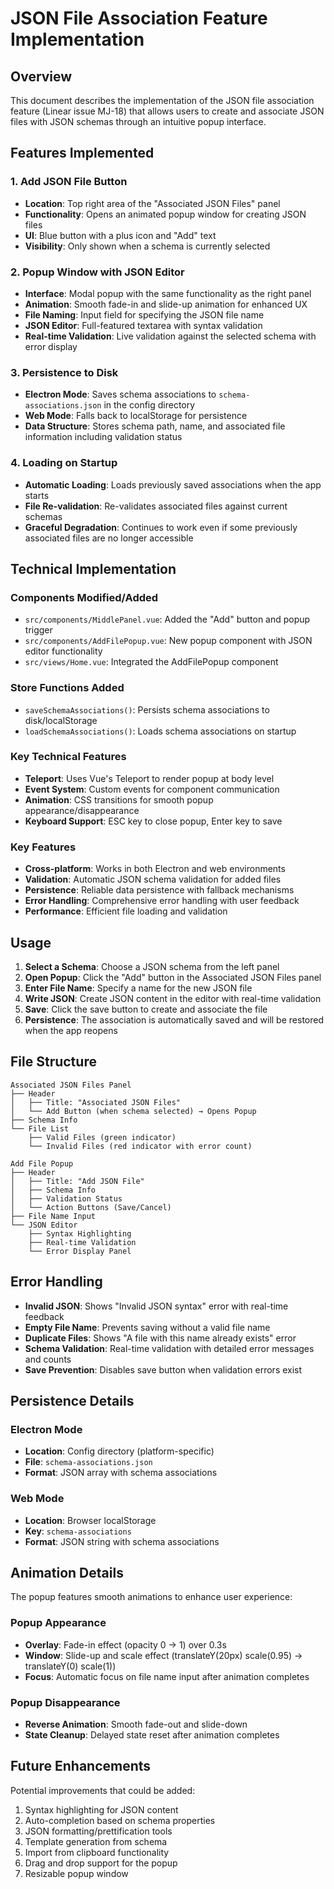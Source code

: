 # JSON File Association Feature Implementation

## Overview
This document describes the implementation of the JSON file association feature (Linear issue MJ-18) that allows users to create and associate JSON files with JSON schemas through an intuitive popup interface.

## Features Implemented

### 1. Add JSON File Button
- **Location**: Top right area of the "Associated JSON Files" panel
- **Functionality**: Opens an animated popup window for creating JSON files
- **UI**: Blue button with a plus icon and "Add" text
- **Visibility**: Only shown when a schema is currently selected

### 2. Popup Window with JSON Editor
- **Interface**: Modal popup with the same functionality as the right panel
- **Animation**: Smooth fade-in and slide-up animation for enhanced UX
- **File Naming**: Input field for specifying the JSON file name
- **JSON Editor**: Full-featured textarea with syntax validation
- **Real-time Validation**: Live validation against the selected schema with error display

### 3. Persistence to Disk
- **Electron Mode**: Saves schema associations to `schema-associations.json` in the config directory
- **Web Mode**: Falls back to localStorage for persistence
- **Data Structure**: Stores schema path, name, and associated file information including validation status

### 4. Loading on Startup
- **Automatic Loading**: Loads previously saved associations when the app starts
- **File Re-validation**: Re-validates associated files against current schemas
- **Graceful Degradation**: Continues to work even if some previously associated files are no longer accessible

## Technical Implementation

### Components Modified/Added
- `src/components/MiddlePanel.vue`: Added the "Add" button and popup trigger
- `src/components/AddFilePopup.vue`: New popup component with JSON editor functionality
- `src/views/Home.vue`: Integrated the AddFilePopup component

### Store Functions Added
- `saveSchemaAssociations()`: Persists schema associations to disk/localStorage
- `loadSchemaAssociations()`: Loads schema associations on startup

### Key Technical Features
- **Teleport**: Uses Vue's Teleport to render popup at body level
- **Event System**: Custom events for component communication
- **Animation**: CSS transitions for smooth popup appearance/disappearance
- **Keyboard Support**: ESC key to close popup, Enter key to save

### Key Features
- **Cross-platform**: Works in both Electron and web environments
- **Validation**: Automatic JSON schema validation for added files
- **Persistence**: Reliable data persistence with fallback mechanisms
- **Error Handling**: Comprehensive error handling with user feedback
- **Performance**: Efficient file loading and validation

## Usage

1. **Select a Schema**: Choose a JSON schema from the left panel
2. **Open Popup**: Click the "Add" button in the Associated JSON Files panel
3. **Enter File Name**: Specify a name for the new JSON file
4. **Write JSON**: Create JSON content in the editor with real-time validation
5. **Save**: Click the save button to create and associate the file
6. **Persistence**: The association is automatically saved and will be restored when the app reopens

## File Structure

```
Associated JSON Files Panel
├── Header
│   ├── Title: "Associated JSON Files"
│   └── Add Button (when schema selected) → Opens Popup
├── Schema Info
└── File List
    ├── Valid Files (green indicator)
    └── Invalid Files (red indicator with error count)

Add File Popup
├── Header
│   ├── Title: "Add JSON File"
│   ├── Schema Info
│   ├── Validation Status
│   └── Action Buttons (Save/Cancel)
├── File Name Input
└── JSON Editor
    ├── Syntax Highlighting
    ├── Real-time Validation
    └── Error Display Panel
```

## Error Handling

- **Invalid JSON**: Shows "Invalid JSON syntax" error with real-time feedback
- **Empty File Name**: Prevents saving without a valid file name
- **Duplicate Files**: Shows "A file with this name already exists" error
- **Schema Validation**: Real-time validation with detailed error messages and counts
- **Save Prevention**: Disables save button when validation errors exist

## Persistence Details

### Electron Mode
- **Location**: Config directory (platform-specific)
- **File**: `schema-associations.json`
- **Format**: JSON array with schema associations

### Web Mode
- **Location**: Browser localStorage
- **Key**: `schema-associations`
- **Format**: JSON string with schema associations

## Animation Details

The popup features smooth animations to enhance user experience:

### Popup Appearance
- **Overlay**: Fade-in effect (opacity 0 → 1) over 0.3s
- **Window**: Slide-up and scale effect (translateY(20px) scale(0.95) → translateY(0) scale(1))
- **Focus**: Automatic focus on file name input after animation completes

### Popup Disappearance
- **Reverse Animation**: Smooth fade-out and slide-down
- **State Cleanup**: Delayed state reset after animation completes

## Future Enhancements

Potential improvements that could be added:
1. Syntax highlighting for JSON content
2. Auto-completion based on schema properties
3. JSON formatting/prettification tools
4. Template generation from schema
5. Import from clipboard functionality
6. Drag and drop support for the popup
7. Resizable popup window